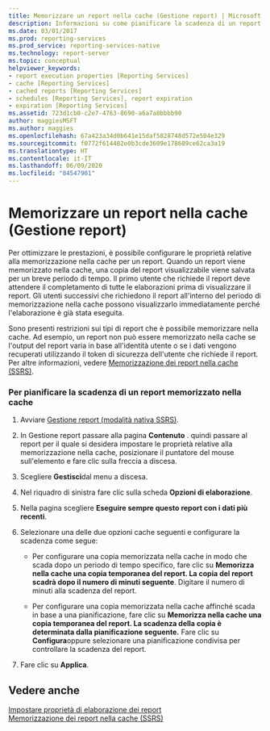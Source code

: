 ```yaml
---
title: Memorizzare un report nella cache (Gestione report) | Microsoft Docs
description: Informazioni su come pianificare la scadenza di un report memorizzato nella cache in Gestione report. La memorizzazione di un report nella cache consente di visualizzarlo più rapidamente mentre si trova nella cache.
ms.date: 03/01/2017
ms.prod: reporting-services
ms.prod_service: reporting-services-native
ms.technology: report-server
ms.topic: conceptual
helpviewer_keywords:
- report execution properties [Reporting Services]
- cache [Reporting Services]
- cached reports [Reporting Services]
- schedules [Reporting Services], report expiration
- expiration [Reporting Services]
ms.assetid: 723d1cb0-c2e7-4763-8690-a6a7a8bbbb90
author: maggiesMSFT
ms.author: maggies
ms.openlocfilehash: 67a423a34d0b641e15daf5828748d572e504e329
ms.sourcegitcommit: f0772f614482e0b3cde3609e178689ce62ca3a19
ms.translationtype: HT
ms.contentlocale: it-IT
ms.lasthandoff: 06/09/2020
ms.locfileid: "84547901"
---
```

# <a name="cache-a-report-report-manager"></a>Memorizzare un report nella cache (Gestione report)
  Per ottimizzare le prestazioni, è possibile configurare le proprietà relative alla memorizzazione nella cache per un report. Quando un report viene memorizzato nella cache, una copia del report visualizzabile viene salvata per un breve periodo di tempo. Il primo utente che richiede il report deve attendere il completamento di tutte le elaborazioni prima di visualizzare il report. Gli utenti successivi che richiedono il report all'interno del periodo di memorizzazione nella cache possono visualizzarlo immediatamente perché l'elaborazione è già stata eseguita.  
  
 Sono presenti restrizioni sui tipi di report che è possibile memorizzare nella cache. Ad esempio, un report non può essere memorizzato nella cache se l'output del report varia in base all'identità utente o se i dati vengono recuperati utilizzando il token di sicurezza dell'utente che richiede il report. Per altre informazioni, vedere [Memorizzazione dei report nella cache &#40;SSRS&#41;](../../reporting-services/report-server/caching-reports-ssrs.md).  
  
### <a name="to-schedule-the-expiration-of-a-cached-report"></a>Per pianificare la scadenza di un report memorizzato nella cache  
  
1.  Avviare [Gestione report &#40;modalità nativa SSRS&#41;](https://msdn.microsoft.com/library/80949f9d-58f5-48e3-9342-9e9bf4e57896).  
  
2.  In Gestione report passare alla pagina **Contenuto** . quindi passare al report per il quale si desidera impostare le proprietà relative alla memorizzazione nella cache, posizionare il puntatore del mouse sull'elemento e fare clic sulla freccia a discesa.  
  
3.  Scegliere **Gestisci**dal menu a discesa.  
  
4.  Nel riquadro di sinistra fare clic sulla scheda **Opzioni di elaborazione**.  
  
5.  Nella pagina scegliere **Eseguire sempre questo report con i dati più recenti**.  
  
6.  Selezionare una delle due opzioni cache seguenti e configurare la scadenza come segue:  
  
    -   Per configurare una copia memorizzata nella cache in modo che scada dopo un periodo di tempo specifico, fare clic su **Memorizza nella cache una copia temporanea del report. La copia del report scadrà dopo il numero di minuti seguente**. Digitare il numero di minuti alla scadenza del report.  
  
    -   Per configurare una copia memorizzata nella cache affinché scada in base a una pianificazione, fare clic su **Memorizza nella cache una copia temporanea del report. La scadenza della copia è determinata dalla pianificazione seguente.** Fare clic su **Configura**oppure selezionare una pianificazione condivisa per controllare la scadenza del report.  
  
7.  Fare clic su **Applica**.  
  
## <a name="see-also"></a>Vedere anche  
 [Impostare proprietà di elaborazione dei report](../../reporting-services/report-server/set-report-processing-properties.md)   
 [Memorizzazione dei report nella cache &#40;SSRS&#41;](../../reporting-services/report-server/caching-reports-ssrs.md)  
  
  
